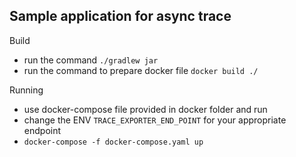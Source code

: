 ## Sample application for async trace
Build
- run the command `./gradlew jar`
- run the command to prepare docker file `docker build ./`

Running
- use docker-compose file provided in docker folder and run
- change the ENV `TRACE_EXPORTER_END_POINT` for your appropriate endpoint
- `docker-compose -f docker-compose.yaml up`
